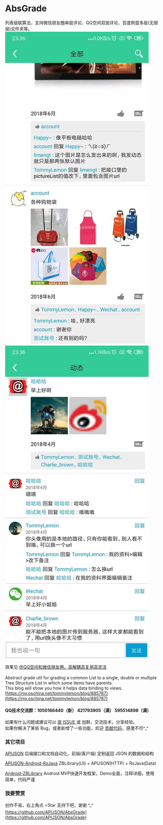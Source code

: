 # AbsGrade
列表级联算法，支持微信朋友圈单层评论、QQ空间双层评论、百度网盘多层(无限层)文件夹等。<br >
![](https://raw.githubusercontent.com/TommyLemon/StaticResources/master/AbsGrade/AbsGrade-Single-Level-Comment-List-small.jpg)
![](https://raw.githubusercontent.com/TommyLemon/StaticResources/master/AbsGrade/AbsGrade-Double-Level-Comment-List-small.jpg)

效果见 [仿QQ空间和微信朋友圈，高解耦高复用高灵活](https://my.oschina.net/tommylemon/blog/885787) <br >
<br >
Abstract grade util for grading a common List to a single, double or multiple Tree Structure List in which some items have parents.  <br >
This blog will show you how it helps data binding to views.<br >
[https://my.oschina.net/tommylemon/blog/885787](https://my.oschina.net/tommylemon/blog/885787)


#### QQ技术交流群：1050166440（新） 421793905（满） 595514898（满）

如果有什么问题或建议可以 [提 ISSUE ](https://github.com/APIJSON/AbsGrade/issues) 或 加群，交流技术，分享经验。<br >
如果你解决了某些 Bug，或者新增了一些功能，欢迎 [贡献代码](https://github.com/APIJSON/AbsGrade/pulls)，感激不尽^_^


### 其它项目
[APIJSON](https://github.com/TommyLemon/APIJSON) 后端接口和文档自动化，前端(客户端) 定制返回 JSON 的数据和结构

[APIJSON-Android-RxJava](https://github.com/TommyLemon/APIJSON-Android-RxJava) ZBLibrary(UI) + APIJSON(HTTP) + RxJava(Data)

[Android-ZBLibrary](https://github.com/TommyLemon/Android-ZBLibrary) Android MVP快速开发框架，Demo全面，注释详细，使用简单，代码严谨


### 我要赞赏
创作不易，右上角点 ⭐Star 支持下吧，谢谢 ^_^ <br />
[https://github.com/APIJSON/AbsGrade](https://github.com/APIJSON/AbsGrade)
